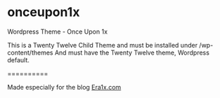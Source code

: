 onceupon1x
==========

Wordpress Theme - Once Upon 1x

This is a Twenty Twelve Child Theme and must be installed under /wp-content/themes 
And must have the Twenty Twelve theme, Wordpress default.

==========

Made especially for the blog [Era1x.com](http://era1x.com)
